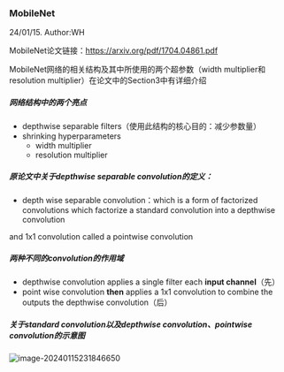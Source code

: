 ### MobileNet

24/01/15. Author:WH

MobileNet论文链接：https://arxiv.org/pdf/1704.04861.pdf

MobileNet网络的相关结构及其中所使用的两个超参数（width multiplier和resolution multiplier）在论文中的Section3中有详细介绍

##### 网络结构中的两个亮点

- depthwise separable filters（使用此结构的核心目的：减少参数量）
- shrinking hyperparameters
  - width multiplier
  - resolution multiplier

##### 原论文中关于depthwise separable convolution的定义：

- depth wise separable convolution：which is a form of factorized convolutions which factorize a standard convolution into a depthwise convolution

and 1x1 convolution called a pointwise convolution

##### 两种不同的convolution的作用域

- depthwise convolution applies a single filter each **input channel**（先）
- point wise convolution **then** applies a 1x1 convolution to combine the outputs the depthwise convolution（后）

##### 关于standard convolution以及depthwise convolution、pointwise convolution的示意图

![image-20240115231846650](https://gitee.com/Sirwenhao/typora-illustration/raw/master/image-20240115231846650.png)